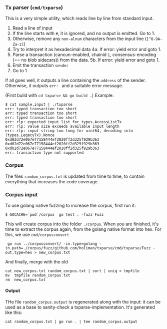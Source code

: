 ### Tx parser (`cmd/txparse`)

This is a very simple utility, which reads line by line from standard input.

1. Read a line of input
2. If the line starts with `#`, it is ignored, and no output is emitted. Go to 1.
3. Otherwise, remove any `non-alnum` characters from the input line (`[^0-9A-Za-z]`)
4. Try to interpret it as hexadecimal data
   4a. If error: yield error and goto 1.
5. Parse a transaction (cancun-enabled, chainid `1`, consensus-encoding (== no blob sidecars)) from the data.
   5b. If error: yield error and goto 1.
6. Emit the transaction `sender`
7. Go to 1

If all goes well, it outputs a line containing the `address` of the sender.
Otherwise, it outputs `err: ` and a suitable error message.

(First build with `cd txparse && go build .`)
Example:


```
$ cat sample.input | ./txparse 
err: typed transaction too short
err: typed transaction too short
err: typed transaction too short
err: rlp: expected input list for types.AccessListTx
err: rlp: value size exceeds available input length
err: rlp: input string too long for uint64, decoding into (types.LegacyTx).Nonce
0xd02d72e067e77158444ef2020ff2d325f929b363
0xd02d72e067e77158444ef2020ff2d325f929b363
0xd02d72e067e77158444ef2020ff2d325f929b363
err: transaction type not supported
```

### Corpus

The files `random_corpus.txt` is updated from time to time, to contain everything that increases the code coverage.

### Corpus input 

To use golang native fuzzing to increase the corpus, first run it: 

```
$ GOCACHE=`pwd`/corpus  go test . -fuzz Fuzz
```

This will create corpus into the folder `./corpus`. When you are finished, it's time to extract the 
corpus again, from the golang native format into hex. For this, we use `cmd/corpusconvert`

```
 go run ../corpusconvert/ -in.type=golang -in.path=./corpus/fuzz/github.com/holiman/txparse/cmd/txparse/Fuzz -out.type=hex > new_corpus.txt

 ```
And finally, merge with the old
```
cat new_corpus.txt random_corpus.txt | sort | uniq > tmpfile
mv  tmpfile random_corpus.txt 
rm  new_corpus.txt
```

#### Output

THe file `random_corpus.output` is regenerated along with the input: it can be used as a base to sanity-check
a txparse-implementation. It's generated like this: 

```
cat random_corpus.txt | go run . | tee random_corpus.output
```
